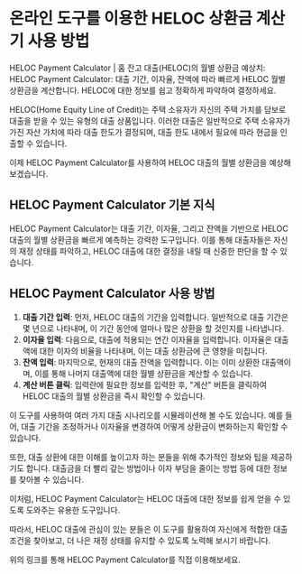 온라인 도구를 이용한 HELOC 상환금 계산기 사용 방법
===============================

HELOC Payment Calculator | 홈 잔고 대출(HELOC)의 월별 상환금 예상치: HELOC Payment Calculator: 대출 기간, 이자율, 잔액에 따라 빠르게 HELOC 월별 상환금을 계산합니다. HELOC에 대한 정보를 쉽고 정확하게 파악하여 결정하세요.

HELOC(Home Equity Line of Credit)는 주택 소유자가 자신의 주택 가치를 담보로 대출을 받을 수 있는 유형의 대출 상품입니다. 이러한 대출은 일반적으로 주택 소유자가 가진 자산 가치에 따라 대출 한도가 결정되며, 대출 한도 내에서 필요에 따라 현금을 인출할 수 있습니다.

이제 HELOC Payment Calculator를 사용하여 HELOC 대출의 월별 상환금을 예상해 보겠습니다.

HELOC Payment Calculator 기본 지식
------------------------------

HELOC Payment Calculator는 대출 기간, 이자율, 그리고 잔액을 기반으로 HELOC 대출의 월별 상환금을 빠르게 예측하는 강력한 도구입니다. 이를 통해 대출자들은 자신의 재정 상태를 파악하고, HELOC 대출에 대한 결정을 내릴 때 신중한 판단을 할 수 있습니다.

HELOC Payment Calculator 사용 방법
------------------------------

1. **대출 기간 입력**: 먼저, HELOC 대출의 기간을 입력합니다. 일반적으로 대출 기간은 몇 년으로 나타내며, 이 기간 동안에 얼마나 많은 상환을 할 것인지를 나타냅니다.
2. **이자율 입력**: 다음으로, 대출에 적용되는 연간 이자율을 입력합니다. 이자율은 대출액에 대한 이자의 비율을 나타내며, 이는 대출 상환금에 큰 영향을 미칩니다.
3. **잔액 입력**: 마지막으로, 현재의 대출 잔액을 입력합니다. 이는 이미 상환한 대출액이며, 이를 통해 나머지 대출액에 대한 월별 상환금을 계산할 수 있습니다.
4. **계산 버튼 클릭**: 입력란에 필요한 정보를 입력한 후, "계산" 버튼을 클릭하여 HELOC 대출의 월별 상환금을 즉시 확인할 수 있습니다.

이 도구를 사용하여 여러 가지 대출 시나리오를 시뮬레이션해 볼 수도 있습니다. 예를 들어, 대출 기간을 조정하거나 이자율을 변경하여 어떻게 상환금이 변화하는지 확인할 수 있습니다.

또한, 대출 상환에 대한 이해를 높이고자 하는 분들을 위해 추가적인 정보와 팁을 제공하기도 합니다. 대출금을 더 빨리 갚는 방법이나 이자 부담을 줄이는 방법 등에 대한 정보를 찾아볼 수 있습니다.

이처럼, HELOC Payment Calculator는 HELOC 대출에 대한 정보를 쉽게 얻을 수 있도록 도와주는 유용한 도구입니다.

따라서, HELOC 대출에 관심이 있는 분들은 이 도구를 활용하여 자신에게 적합한 대출 조건을 찾아보고, 더 나은 재정 상태를 유지할 수 있도록 노력해 보시기 바랍니다.

위의 링크를 통해 HELOC Payment Calculator를 직접 이용해보세요.